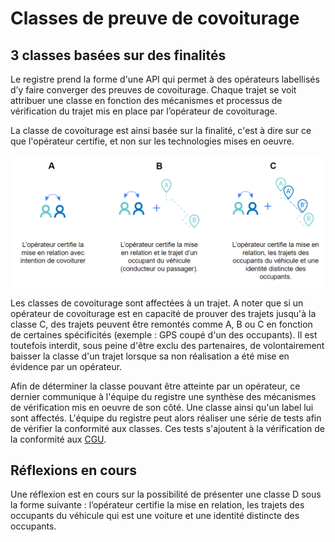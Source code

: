 # Classes de preuve de covoiturage

## 3 classes basées sur des finalités

Le registre prend la forme d'une API qui permet à des opérateurs labellisés d’y faire converger des preuves de covoiturage. Chaque trajet se voit attribuer une classe en fonction des mécanismes et processus de vérification du trajet mis en place par l’opérateur de covoiturage. 

La classe de covoiturage est ainsi basée sur la finalité, c'est à dire sur ce que l'opérateur certifie, et non sur les technologies mises en oeuvre. 

![Classe affect&#xE9;e &#xE0; des trajets r&#xE9;alis&#xE9;s en covoiturage](../.gitbook/assets/image%20%285%29.png)

Les classes de covoiturage sont affectées à un trajet. A noter que si un opérateur de covoiturage est en capacité de prouver des trajets jusqu'à la classe C, des trajets peuvent être remontés comme A, B ou C en fonction de certaines spécificités \(exemple : GPS coupé d'un des occupants\). Il est toutefois interdit, sous peine d'être exclu des partenaires, de volontairement baisser la classe d'un trajet lorsque sa non réalisation a été mise en évidence par un opérateur.

Afin de déterminer la classe pouvant être atteinte par un opérateur, ce dernier communique à l'équipe du registre une synthèse des mécanismes de vérification mis en oeuvre de son côté. Une classe ainsi qu'un label lui sont affectés. L'équipe du registre peut alors réaliser une série de tests afin de vérifier la conformité aux classes. Ces tests s'ajoutent à la vérification de la conformité aux [CGU](../cgu.md). 

## Réflexions en cours

Une réflexion est en cours sur la possibilité de présenter une classe D sous la forme suivante : l’opérateur certifie la mise en relation, les trajets des occupants du véhicule qui est une voiture et une identité distincte des occupants.




